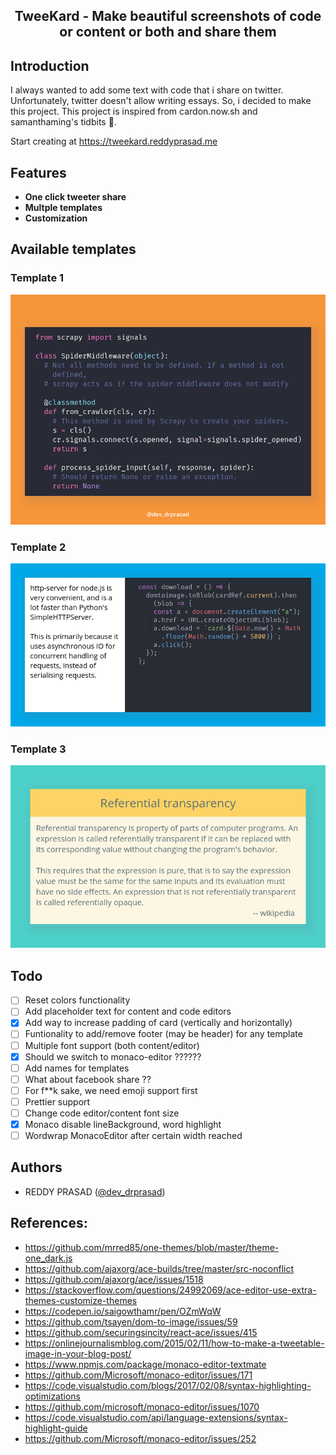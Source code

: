 <p>
    <h2 align="center">TweeKard - Make beautiful screenshots of code or content or both and share them</h2>
</p>

## Introduction

I always wanted to add some text with code that i share on twitter. Unfortunately, twitter doesn't allow writing essays. So, i decided to make this project. This project is inspired from cardon.now.sh and samanthaming's tidbits 🙏.

Start creating at https://tweekard.reddyprasad.me

## Features

- **One click tweeter share**
- **Multple templates**
- **Customization**

## Available templates

### Template 1

<img src="public/images/card1.png" />

### Template 2

<img src="public/images/card2.png" />

### Template 3

<img src="public/images/card3.png" />

## Todo

- [ ] Reset colors functionality
- [ ] Add placeholder text for content and code editors
- [x] Add way to increase padding of card (vertically and horizontally)
- [ ] Funtionality to add/remove footer (may be header) for any template
- [ ] Multiple font support (both content/editor)
- [x] Should we switch to monaco-editor ??????
- [ ] Add names for templates
- [ ] What about facebook share ??
- [ ] For f\*\*k sake, we need emoji support first
- [ ] Prettier support
- [ ] Change code editor/content font size
- [x] Monaco disable lineBackground, word highlight
- [ ] Wordwrap MonacoEditor after certain width reached

## Authors

- REDDY PRASAD ([@dev_drprasad](https://twitter.com/dev_drprasad))

## References:

- https://github.com/mrred85/one-themes/blob/master/theme-one_dark.js
- https://github.com/ajaxorg/ace-builds/tree/master/src-noconflict
- https://github.com/ajaxorg/ace/issues/1518
- https://stackoverflow.com/questions/24992069/ace-editor-use-extra-themes-customize-themes
- https://codepen.io/saigowthamr/pen/OZmWqW
- https://github.com/tsayen/dom-to-image/issues/59
- https://github.com/securingsincity/react-ace/issues/415
- https://onlinejournalismblog.com/2015/02/11/how-to-make-a-tweetable-image-in-your-blog-post/
- https://www.npmjs.com/package/monaco-editor-textmate
- https://github.com/Microsoft/monaco-editor/issues/171
- https://code.visualstudio.com/blogs/2017/02/08/syntax-highlighting-optimizations
- https://github.com/microsoft/monaco-editor/issues/1070
- https://code.visualstudio.com/api/language-extensions/syntax-highlight-guide
- https://github.com/Microsoft/monaco-editor/issues/252
